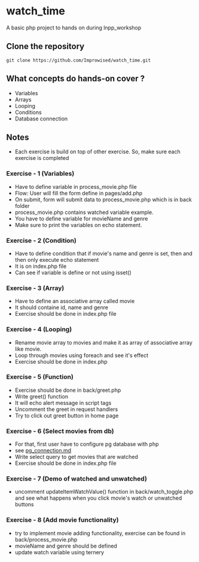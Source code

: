 # watch_time
A basic php project to hands on during lnpp_workshop

## Clone the repository
```
git clone https://github.com/Improwised/watch_time.git
```

## What concepts do hands-on cover ?
- Variables
- Arrays
- Looping
- Conditions
- Database connection


## Notes

- Each exercise is build on top of other exercise. So, make sure each exercise is completed

### Exercise - 1 (Variables)
- Have to define variable in process_movie.php file
- Flow: User will fill the form define in pages/add.php
- On submit, form will submit data to process_movie.php which is in back folder
- process_movie.php contains watched variable example.
- You have to define variable for movieName and genre
- Make sure to print the variables on echo statement.

### Exercise - 2 (Condition)
- Have to define condition that if movie's name and genre is set, then and then only execute echo statement
- It is on index.php file
- Can see if variable is define or not using isset()

### Exercise - 3 (Array)
- Have to define an associative array called movie
- It should containe id, name and genre
- Exercise should be done in index.php file

### Exercise - 4 (Looping) 
- Rename movie array to movies and make it as array of associative array like movie.
- Loop through movies using foreach and see it's effect
- Exercise should be done in index.php

### Exercise - 5 (Function)
- Exercise should be done in back/greet.php
- Write greet() function
- It will echo alert message in script tags
- Uncomment the greet in request handlers
- Try to click out greet button in home page

### Exercise - 6 (Select movies from db) 
- For that, first user have to configure pg database with php
- see [pg_connection.md](https://github.com/Improwised/watch_time/blob/main/docs/pg_connection.md)
- Write select query to get movies that are watched
- Exercise should be done in index.php file

### Exercise - 7 (Demo of watched and unwatched)
- uncomment updateItemWatchValue() function in back/watch_toggle.php and see what happens when you click movie's watch or unwatched buttons

### Exercise - 8 (Add movie functionality)
- try to implement movie adding functionality, exercise can be found in back/process_movie.php
- movieName and genre should be defined
- update watch variable using ternery